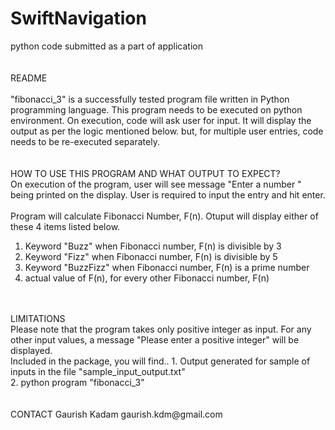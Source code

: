 # SwiftNavigation  
python code submitted as a part of application  
<br />
<br />
README  
<br />
 "fibonacci_3" is a successfully tested program file written in Python programming language. This program needs to be executed on python environment. On execution, code will ask user for input. It will display the output as per the logic mentioned below. but, for multiple user entries, code needs to be re-executed separately.   
 <br />
 <br />
HOW TO USE THIS PROGRAM AND WHAT OUTPUT TO EXPECT?  
On execution of the program, user will see message "Enter a number " being printed on the display. User is required to input the entry and hit enter.  
<br /> 
Program will calculate Fibonacci Number, F(n). Otuput will display either of these 4 items listed below.  
1. Keyword "Buzz" when Fibonacci number, F(n) is divisible by 3  
2. Keyword "Fizz" when Fibonacci number, F(n) is divisible by 5  
3. Keyword "BuzzFizz" when Fibonacci number, F(n) is a prime number  
4. actual value of F(n), for every other Fibonacci number, F(n)  
<br />
<br />
LIMITATIONS  
<br />
Please note that the program takes only positive integer as input. For any other input values, a message "Please enter a positive integer" will be displayed.  
<br />
Included in the package, you will find..  
1. Output generated for sample of inputs in the file "sample_input_output.txt"<br />
2. python program "fibonacci_3"<br />
<br />
<br />
CONTACT  
Gaurish Kadam  
gaurish.kdm@gmail.com  



